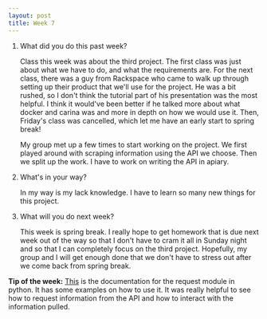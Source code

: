 ```yaml
---
layout: post
title: Week 7
---
```


1. What did you do this past week?
	
	Class this week was about the third project. The first class was just about what we have to do, and what the requirements are. For the next class, there was a guy from Rackspace who came to walk up through setting up their product that we'll use for the project. He was a bit rushed, so I don't think the tutorial part of his presentation was the most helpful. I think it would've been better if he talked more about what docker and carina was and more in depth on how we would use it. Then, Friday's class was cancelled, which let me have an early start to spring break! 
	
	My group met up a few times to start working on the project. We first played around with scraping information using the API we choose. Then we split up the work. I have to work on writing the API in apiary.

2. What's in your way?
	
	In my way is my lack knowledge. I have to learn so many new things for this project. 

3. What will you do next week?
	
	This week is spring break. I really hope to get homework that is due next week out of the way so that I don't have to cram it all in Sunday night and so that I can completely focus on the third project. Hopefully, my group and I will get enough done that we don't have to stress out after we come back from spring break.
	
**Tip of the week:**   [This](http://docs.python-requests.org/en/master/) is the documentation for the request module in python. It has some examples on how to use it. It was really helpful to see how to request information from the API and how to interact with the information pulled.